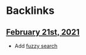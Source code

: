 
# Backlinks
## [February 21st, 2021](<February 21st, 2021.md>)
- Add [fuzzy search](<fuzzy search.md>)

